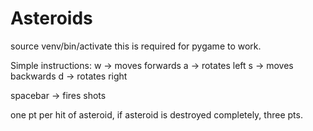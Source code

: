 # Asteroids
source venv/bin/activate this is required for pygame to work.

Simple instructions:
w -> moves forwards
a -> rotates left
s -> moves backwards
d -> rotates right

spacebar -> fires shots

one pt per hit of asteroid, if asteroid is destroyed completely, three pts.
